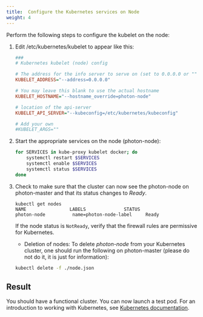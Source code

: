 ```yaml
---
title:  Configure the Kubernetes services on Node
weight: 4
---
```


Perform the following steps to configure the kubelet on the node: 

1. Edit /etc/kubernetes/kubelet to appear like this:

    ```ini
    ###
    # Kubernetes kubelet (node) config
    
    # The address for the info server to serve on (set to 0.0.0.0 or "" for all interfaces)
    KUBELET_ADDRESS="--address=0.0.0.0"
    
    # You may leave this blank to use the actual hostname
    KUBELET_HOSTNAME="--hostname_override=photon-node"
    
    # location of the api-server
    KUBELET_API_SERVER="--kubeconfig=/etc/kubernetes/kubeconfig"
    
    # Add your own
    #KUBELET_ARGS=""
    ```

1. Start the appropriate services on the node (photon-node):

    ```sh
    for SERVICES in kube-proxy kubelet docker; do 
        systemctl restart $SERVICES
        systemctl enable $SERVICES
        systemctl status $SERVICES 
    done
    ```

1. Check to make sure that the cluster can now see the photon-node on photon-master and that its status changes to _Ready_.

   ```console
   kubectl get nodes
   NAME                LABELS              STATUS
   photon-node          name=photon-node-label     Ready
   ```
   
   If the node status is `NotReady`, verify that the firewall rules are permissive for Kubernetes.  
   
   * Deletion of nodes: To delete _photon-node_ from your Kubernetes cluster, one should run the following on photon-master (please do not do it, it is just for information):
   
   ```sh
   kubectl delete -f ./node.json
   ```

## Result

You should have a functional cluster. You can now launch a test pod. For an introduction to working with Kubernetes, see [Kubernetes documentation](http://kubernetes.io/docs/home/).



